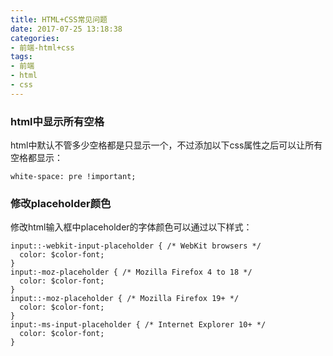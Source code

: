 ```yaml
---
title: HTML+CSS常见问题
date: 2017-07-25 13:18:38
categories:
- 前端-html+css
tags:
- 前端
- html
- css
---
```


### html中显示所有空格

html中默认不管多少空格都是只显示一个，不过添加以下css属性之后可以让所有空格都显示：

```
white-space: pre !important;
```

### 修改placeholder颜色

修改html输入框中placeholder的字体颜色可以通过以下样式：

```
input::-webkit-input-placeholder { /* WebKit browsers */
  color: $color-font;
}
input:-moz-placeholder { /* Mozilla Firefox 4 to 18 */
  color: $color-font;
}
input::-moz-placeholder { /* Mozilla Firefox 19+ */
  color: $color-font;
}
input:-ms-input-placeholder { /* Internet Explorer 10+ */
  color: $color-font;
}
```



